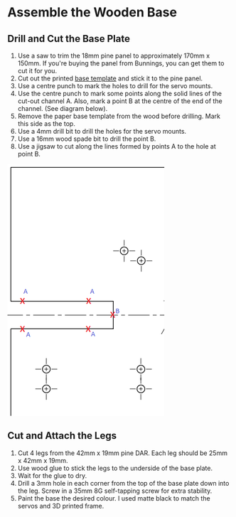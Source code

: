 Assemble the Wooden Base
==========================

Drill and Cut the Base Plate
----------------------------

1. Use a saw to trim the 18mm pine panel to approximately 170mm x 150mm. If you're buying the panel from Bunnings, you can get them to cut it for you.
2. Cut out the printed [base template](../CADv2/BasePlate.pdf) and stick it to the pine panel.
3. Use a centre punch to mark the holes to drill for the servo mounts.
4. Use the centre punch to mark some points along the solid lines of the cut-out channel A. Also, mark a point B at the centre of the end of the channel. (See diagram below).
5. Remove the paper base template from the wood before drilling. Mark this side as the top.
6. Use a 4mm drill bit to drill the holes for the servo mounts.
7. Use a 16mm wood spade bit to drill the point B.
8. Use a jigsaw to cut along the lines formed by points A to the hole at point B.

![](BasePlateHoles.png)

Cut and Attach the Legs
-----------------------

1. Cut 4 legs from the 42mm x 19mm pine DAR. Each leg should be 25mm x 42mm x 19mm.
2. Use wood glue to stick the legs to the underside of the base plate.
3. Wait for the glue to dry.
4. Drill a 3mm hole in each corner from the top of the base plate down into the leg. Screw in a 35mm 8G self-tapping screw for extra stability.
5. Paint the base the desired colour. I used matte black to match the servos and 3D printed frame.
